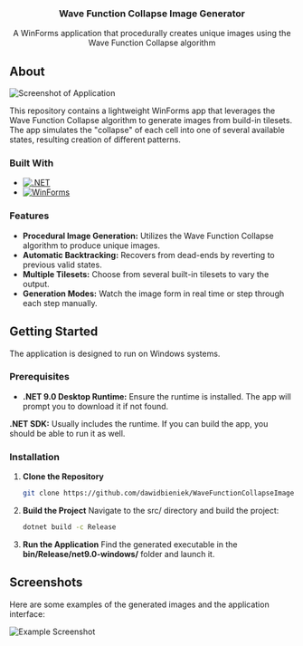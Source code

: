 <div align="center">
  <h3 align="center">Wave Function Collapse Image Generator</h3>
  <p align="center">
    A WinForms application that procedurally creates unique images using the Wave Function Collapse algorithm
  </p>
</div>

<!-- ABOUT -->
## About
![Screenshot of Application][app-screenshot]

This repository contains a lightweight WinForms app that leverages the Wave Function Collapse algorithm to generate images from build-in tilesets. The app simulates the "collapse" of each cell into one of several available states, resulting creation of different patterns.

### Built With
- [![.NET][dotnet-badge]][dotnet-url]
- [![WinForms][winforms-badge]][winforms-url]

### Features
- **Procedural Image Generation:** Utilizes the Wave Function Collapse algorithm to produce unique images.
- **Automatic Backtracking:** Recovers from dead-ends by reverting to previous valid states.
- **Multiple Tilesets:** Choose from several built-in tilesets to vary the output.
- **Generation Modes:** Watch the image form in real time or step through each step manually.

<!-- GETTING STARTED -->
## Getting Started

The application is designed to run on Windows systems.

### Prerequisites
- **.NET 9.0 Desktop Runtime:** Ensure the runtime is installed. The app will prompt you to download it if not found.

**.NET SDK:** Usually includes the runtime. If you can build the app, you should be able to run it as well.

### Installation
1. **Clone the Repository**
   ```sh
   git clone https://github.com/dawidbieniek/WaveFunctionCollapseImageGenerator.git
   ```
3. **Build the Project**
   Navigate to the src/ directory and build the project:
   ``` sh
   dotnet build -c Release
   ```
5. **Run the Application**
  Find the generated executable in the **bin/Release/net9.0-windows/** folder and launch it.

## Screenshots
Here are some examples of the generated images and the application interface:

![Example Screenshot][app-screenshot]

<!-- MARKDOWN LINKS & IMAGES -->
[app-screenshot]: https://placehold.co/600x400
[dotnet-badge]: https://img.shields.io/badge/.NET-512BD4?style=for-the-badge&logo=dotnet&logoColor=white
[dotnet-url]: https://dotnet.microsoft.com/en-us/
[winforms-badge]: https://img.shields.io/badge/WinForms-512BD4?style=for-the-badge
[winforms-url]: https://learn.microsoft.com/en-us/dotnet/desktop/winforms/
